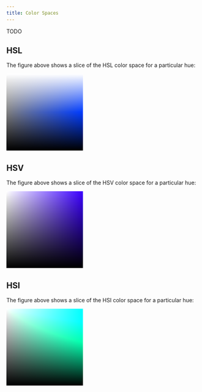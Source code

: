 ```yaml
---
title: Color Spaces
---
```


TODO

## HSL

The figure above shows a slice of the HSL color space for a particular hue:

<img src='./.github/hsl-spectrum.png' width='200'/>

## HSV

The figure above shows a slice of the HSV color space for a particular hue:

<img src='./.github/hsv-spectrum.png' width='200'/>

## HSI

The figure above shows a slice of the HSI color space for a particular hue:

<img src='./.github/hsi-spectrum.png' width='200'/>